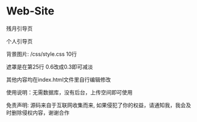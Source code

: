 # Web-Site

残月引导页

个人引导页

背景图片:  /css/style.css  10行

遮罩是在第25行 0.6改成0.3即可减淡

其他内容均在index.html文件里自行编辑修改

使用说明：无需数据库，没有后台，上传空间即可使用

免责声明: 源码来自于互联网收集而来, 如果侵犯了你的权益，请通知我，我会及时删除侵权内容，谢谢合作 
